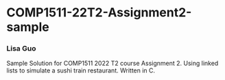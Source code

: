 # COMP1511-22T2-Assignment2-sample
### Lisa Guo

Sample Solution for COMP1511 2022 T2 course Assignment 2. Using linked lists to simulate a sushi train restaurant. Written in C.